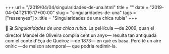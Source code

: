 +++
url = "/2019/04/04/singularidades-de-una.html"
title = ""
date = "2019-04-04T21:19:17+00:00"
slug = "singularidades-de-una"
tags = ["ressenyes"]
x_title = "Singularidades de una chica rubia"
+++

📖 🎬 *Singularidades de una chica rubia*. La pel·lícula —de 2009, quan el director Manoel de Oliveira complia cent un anys— resulta tan antiquada com el conte d'Eça de Queiroz —de 1873— en què es basa. Però té un aire oníric —de malson atemporal— que podria redimir-la.
